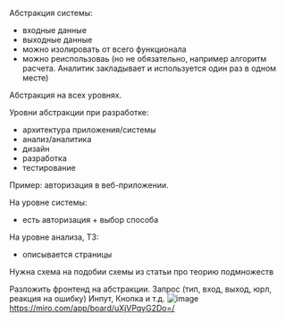 Абстракция системы:
- входные данные
- выходные данные
- можно изолировать от всего функционала
- можно реиспользоваь (но не обязательно, например алгоритм расчета. Аналитик закладывает и используется один раз в одном месте)

Абстракция на всех уровнях.


Уровни абстракции при разработке:
- архитектура приложения/системы
- анализ/аналитика
- дизайн
- разработка
- тестирование


Пример: авторизация в веб-приложении.

На уровне системы:
- есть авторизация + выбор способа

На уровне анализа, ТЗ:
- описывается страницы




Нужна схема на подобии схемы из статьи про теорию подмножеств



Разложить фронтенд на абстракции.
Запрос (тип, вход, выход,  юрл, реакция на ошибку)
Инпут, Кнопка и т.д.
![image](https://user-images.githubusercontent.com/19908027/216803181-3a66a191-af31-4eac-95f8-3bf73205e283.png)
https://miro.com/app/board/uXjVPqyG2Do=/
